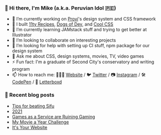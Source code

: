 ### 👋 Hi there, I'm Mike (a.k.a. Peruvian Idol 🇵🇪)

- 🔭 I’m currently working on [Provi](https://provi.com)'s design system and CSS framework
- 🔨 I built [11ty Recipes](https://11ty.recipes), [Dogs of Dev](https://dogsof.dev), and [Cool CSS](https://coolcss.dev)
- 🌱 I’m currently learning JAMstack stuff and trying to get better at Illustrator
- 👯 I’m looking to collaborate on interesting projects
- 🤔 I’m looking for help with setting up CI stuff, npm package for our design system
- 💬 Ask me about CSS, design systems, movies, TV, video games
- ⚡ Fun fact: I'm a graduate of Second City's conservatory and writing program
- 📫 How to reach me: 👨🏻‍💻 [Website](https://mikeaparicio.com) / 🐦 [Twitter](https://twitter.com/peruvianidol) / 📷 [Instagram](https://instagram.com/peruvianidol) / 🛠 [CodePen](https://codepen.io/peruvianidol) / 🍿 [Letterboxd](https://letterboxd.com/peruvianidol)

### 🚨 Recent blog posts
<!-- BLOG-POST-LIST:START -->
- [Tips for beating Sifu](https://mikeaparicio.com/posts/2022-02-21-tips-for-beating-sifu/)
- [2021](https://mikeaparicio.com/posts/2022-01-01-2021/)
- [Games as a Service are Ruining Gaming](https://mikeaparicio.com/posts/2021-12-21-games-as-a-service-are-ruining-gaming/)
- [My Movie a Year Challenge](https://mikeaparicio.com/posts/2021-11-29-my-movie-a-year-challenge/)
- [It&#39;s Your Website](https://mikeaparicio.com/posts/2021-11-24-its-your-website/)
<!-- BLOG-POST-LIST:END -->

